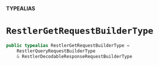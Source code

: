 **TYPEALIAS**

# `RestlerGetRequestBuilderType`

```swift
public typealias RestlerGetRequestBuilderType =
    RestlerQueryRequestBuilderType
    & RestlerDecodableResponseRequestBuilderType
```
